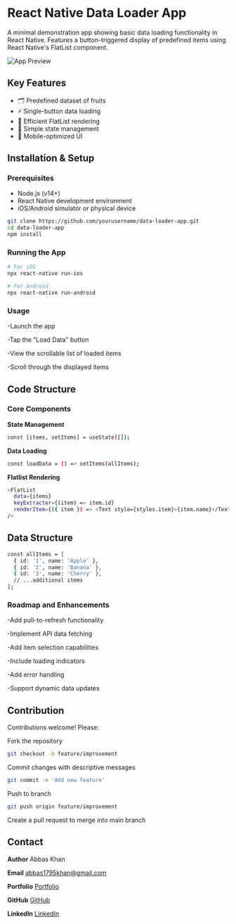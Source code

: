 # React Native Data Loader App

A minimal demonstration app showing basic data loading functionality in React Native. Features a button-triggered display of predefined items using React Native's FlatList component.

![App Preview](https://via.placeholder.com/300x600?text=Load+Data+Preview)

## Key Features

- 🗂 Predefined dataset of fruits
- ⚡ Single-button data loading
- 📜 Efficient FlatList rendering
- 🎯 Simple state management
- 📱 Mobile-optimized UI

## Installation & Setup

### Prerequisites
- Node.js (v14+)
- React Native development environment
- iOS/Android simulator or physical device

```bash
git clone https://github.com/yourusername/data-loader-app.git
cd data-loader-app
npm install
```

### Running the App

```bash
# For iOS
npx react-native run-ios

# For Android
npx react-native run-android
```

### Usage

-Launch the app

-Tap the "Load Data" button

-View the scrollable list of loaded items

-Scroll through the displayed items


## Code Structure

### Core Components

**State Management**
```bash
const [items, setItems] = useState([]);
```

**Data Loading**
```bash
const loadData = () => setItems(allItems);
```

**Flatlist Rendering**
```bash
<FlatList
  data={items}
  keyExtractor={(item) => item.id}
  renderItem={({ item }) => <Text style={styles.item}>{item.name}</Text>}
/>
```

## Data Structure

```bash
const allItems = [
  { id: '1', name: 'Apple' },
  { id: '2', name: 'Banana' },
  { id: '3', name: 'Cherry' },
  // ...additional items
];
```

### Roadmap and Enhancements

-Add pull-to-refresh functionality

-Implement API data fetching

-Add item selection capabilities

-Include loading indicators

-Add error handling

-Support dynamic data updates


## Contribution

Contributions welcome! Please:

Fork the repository
```bash
git checkout -b feature/improvement
```

Commit changes with descriptive messages
```bash
git commit -m 'Add new feature'
```

Push to branch
```bash
git push origin feature/improvement
```
Create a pull request to merge into main branch


## Contact

**Author** Abbas Khan

**Email** [abbas1795khan@gmail.com](mailto:abbas1795khan@gmail.com)

**Portfolio** [Portfolio](https://www.aepostrophee.kesug.com)

**GitHub** [GitHub](https://github.com/flickShot555/)

**LinkedIn** [LinkedIn](https://linkedin.com/in/the-abbas-khan)

